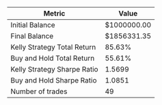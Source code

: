 | Metric | Value |
| --- | --- |
| Initial Balance | $1000000.00 |
| Final Balance | $1856331.35 |
| Kelly Strategy Total Return | 85.63% |
| Buy and Hold Total Return | 55.61% |
| Kelly Strategy Sharpe Ratio | 1.5699 |
| Buy and Hold Sharpe Ratio | 1.0851 |
| Number of trades | 49 |
